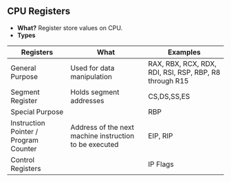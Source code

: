 ## CPU Registers
- **What?** Register store values on CPU.
- **Types**

|Registers|What|Examples|
|---|---|---|
|General Purpose|Used for data manipulation|RAX, RBX, RCX, RDX, RDI, RSI, RSP, RBP, R8 through R15|
|Segment Register|Holds segment addresses|CS,DS,SS,ES|
|Special Purpose||RBP|
|Instruction Pointer / Program Counter|Address of the next machine instruction to be executed|EIP, RIP|
|Control Registers||IP Flags|

